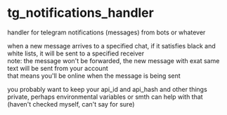 # tg_notifications_handler
handler for telegram notifications (messages) from bots or whatever

when a new message arrives to a specified chat, if it satisfies black and white lists, it will be sent to a specified receiver<br>
note: the message won't be forwarded, the new message with exat same text will be sent from your account<br>
that means you'll be online when the message is being sent<br>

you probably want to keep your api_id and api_hash and other things private, perhaps environmental variables or smth can help with that<br>
(haven't checked myself, can't say for sure)
